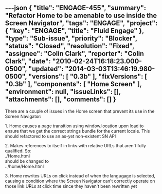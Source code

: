 ---json
{
  "title": "ENGAGE-455",
  "summary": "Refactor Home to be amenable to use inside the Screen Navigator",
  "tags": "ENGAGE",
  "project": {
    "key": "ENGAGE",
    "title": "Fluid Engage"
  },
  "type": "Sub-issue",
  "priority": "Blocker",
  "status": "Closed",
  "resolution": "Fixed",
  "assignee": "Colin Clark",
  "reporter": "Colin Clark",
  "date": "2010-02-24T16:18:23.000-0500",
  "updated": "2014-03-03T13:46:19.980-0500",
  "versions": [
    "0.3b"
  ],
  "fixVersions": [
    "0.3b"
  ],
  "components": [
    "Home Screen"
  ],
  "environment": null,
  "issueLinks": [],
  "attachments": [],
  "comments": []
}
---
There are a couple of issues in the Home screen that prevent its use in the Screen Navigator:

1\. Home causes a page transition using window\.location upon load to ensure that we get the correct strings bundle for the current locale. This should refactored to use an as-yet non-existent SN API

2\. Makes references to itself in links with relative URLs that aren't fully qualified. So:\
./Home.html\
should be changed to\
../home/Home.html

3\. Home rewrites URLs on click instead of when the langugage is selected, causing a condition where the Screen Navigator can't correctly operate on those link URLs at click time since they haven't been rewritten yet

        